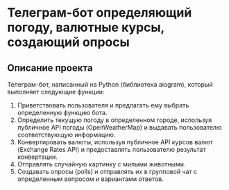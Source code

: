 # Телеграм-бот определяющий погоду, валютные курсы, создающий опросы
## Описание проекта
Телеграм-бот, написанный на Python (библиотека aiogram), который выполняет следующие функции:
1. Приветствовать пользователя и предлагать ему выбрать определенную функцию бота.
2. Определить текущую погоду в определенном городе, используя публичное API погоды (OpenWeatherMap) и выдавать пользователю соответствующую информацию.
3. Конвертировать валюты, используя публичное API курсов валют (Exchange Rates API) и предоставлять пользователю результат конвертации.
4. Отправлять случайную картинку с милыми животными.
5. Создавать опросы (polls) и отправлять их в групповой чат с определенным вопросом и вариантами ответов.
